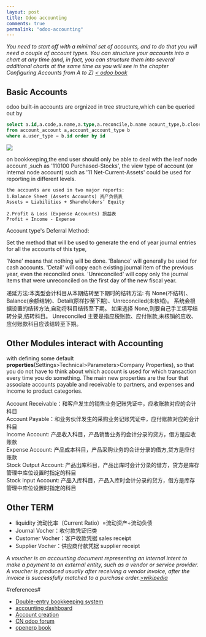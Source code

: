 ```yaml
---
layout: post
title: Odoo accounting
comments: true
permalink: "odoo-accounting"
---
```


*You need to start off with a minimal set of accounts, and to do that you will need a couple of account types. You can structure your accounts into a chart at any time (and, in fact, you can structure them into several additional charts at the same time as you will see in the chapter Configuring Accounts from A to Z) [< odoo book](https://doc.odoo.com/book/)*

## Basic Accounts
odoo built-in accounts are orgnized in tree structure,which can be queried out by  

```sql
select a.id,a.code,a.name,a.type,a.reconcile,b.name acount_type,b.close_method,b.code,b.report_type,a.parent_id  
from account_account a,account_account_type b  
where a.user_type = b.id order by id
```
<img src="{{ site.baseurl }}/images/account_struc.svg" class="enlarge" />


on bookkeeping,the end user should only be able to deal with the leaf node account ,such as '110100 Purchased-Stocks',
the view type of  account (or internal node account) such as '11 Net-Current-Assets' could be used for reporting in different levels.  

```
the accounts are used in two major reports:
1.Balance Sheet (Assets Accounts) 资产负债表
Assets = Liabilities + Shareholders’ Equity

2.Profit & Loss (Expense Accounts) 损益表
Profit = Income - Expense
```

Account type's Deferral Method:

Set the method that will be used to generate the end of year journal entries for all the accounts of this type,

'None' means that nothing will be done.
'Balance' will generally be used for cash accounts.
'Detail' will copy each existing journal item of the previous year, even the reconciled ones.
'Unreconciled' will copy only the journal items that were unreconciled on the first day of the new fiscal year.

递延方法:本类型会计科目从本期结转至下期时的结转方法:
有 None(不结转)、Balance(余额结转)、Detail(原样抄至下期)、Unreconciled(未核销)。
系统会根据设置的结转方法,自动将科目结转至下期。
如果选择 None,则要自己手工填写结转分录,结转科目。
Unreconciled 主要是指应税账款、应付账款,未核销的应收、应付账款科目应该结转至下期。

## Other Modules interact with Accounting
with defining some default __properties__(Settings>Technical>Parameters>Company Properties), so that you do not have to think about which account is used for which transaction every time you do something. The main new properties are the four that associate accounts payable and receivable to partners, and expenses and income to product categories.  

Account Receivable：和客户发生的销售业务记账凭证中，应收账款对应的会计科目  
Account Payable：和业务伙伴发生的采购业务记账凭证中，应付账款对应的会计科目  
Income Account: 产品收入科目，产品销售业务的会计分录的贷方，借方是应收账款  
Expense Account: 产品成本科目，产品采购业务的会计分录的借方,贷方是应付账款  
Stock Output Account: 产品出库科目，产品出库时会计分录的借方，贷方是库存管理中库位设置时指定的科目  
Stock Input Account: 产品入库科目，产品入库时会计分录的贷方，借方是库存管理中库位设置时指定的科目  

## Other TERM
- liquidity 流动比率（Current Ratio）=流动资产÷流动负债
- Journal Vocher：收付款凭证归类 
- Customer Vocher：客户收款凭据  sales receipt
- Supplier Vocher：供应商付款凭据 supplier receipt

*A voucher is an accounting document representing an internal intent to make a payment to an external entity, such as a vendor or service provider. A voucher is produced usually after receiving a vendor invoice, after the invoice is successfully matched to a purchase order.[>wikipedia](http://en.wikipedia.org/wiki/Voucher)*

#references#
- [Double-entry bookkeeping system](http://en.wikipedia.org/wiki/Double-entry_bookkeeping_system)
- [accounting dashboard](http://openerp-61-users-guide.readthedocs.org/en/latest/book/3/3_8/company_financial_analysis/)
- [Account creation](https://www.odoo.com/forum/how-to/accounting-finance-8/how-can-i-create-a-new-account-54197)
- [CN odoo forum](http://shine-it.net/index.php/topic,2431.0.html)
- [openerp book](http://openerp-61-users-guide.readthedocs.org/en/latest/book/)